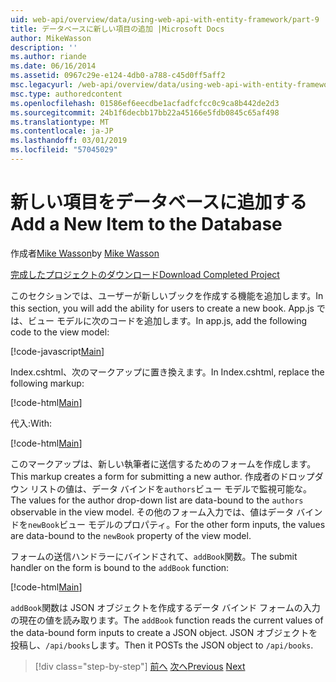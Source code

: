 ```yaml
---
uid: web-api/overview/data/using-web-api-with-entity-framework/part-9
title: データベースに新しい項目の追加 |Microsoft Docs
author: MikeWasson
description: ''
ms.author: riande
ms.date: 06/16/2014
ms.assetid: 0967c29e-e124-4db0-a788-c45d0ff5aff2
msc.legacyurl: /web-api/overview/data/using-web-api-with-entity-framework/part-9
msc.type: authoredcontent
ms.openlocfilehash: 01586ef6eecdbe1acfadfcfcc0c9ca8b442de2d3
ms.sourcegitcommit: 24b1f6decbb17bb22a45166e5fdb0845c65af498
ms.translationtype: MT
ms.contentlocale: ja-JP
ms.lasthandoff: 03/01/2019
ms.locfileid: "57045029"
---
```

<a name="add-a-new-item-to-the-database"></a><span data-ttu-id="51c81-102">新しい項目をデータベースに追加する</span><span class="sxs-lookup"><span data-stu-id="51c81-102">Add a New Item to the Database</span></span>
====================
<span data-ttu-id="51c81-103">作成者[Mike Wasson](https://github.com/MikeWasson)</span><span class="sxs-lookup"><span data-stu-id="51c81-103">by [Mike Wasson](https://github.com/MikeWasson)</span></span>

[<span data-ttu-id="51c81-104">完成したプロジェクトのダウンロード</span><span class="sxs-lookup"><span data-stu-id="51c81-104">Download Completed Project</span></span>](https://github.com/MikeWasson/BookService)

<span data-ttu-id="51c81-105">このセクションでは、ユーザーが新しいブックを作成する機能を追加します。</span><span class="sxs-lookup"><span data-stu-id="51c81-105">In this section, you will add the ability for users to create a new book.</span></span> <span data-ttu-id="51c81-106">App.js では、ビュー モデルに次のコードを追加します。</span><span class="sxs-lookup"><span data-stu-id="51c81-106">In app.js, add the following code to the view model:</span></span>

[!code-javascript[Main](part-9/samples/sample1.js)]

<span data-ttu-id="51c81-107">Index.cshtml、次のマークアップに置き換えます。</span><span class="sxs-lookup"><span data-stu-id="51c81-107">In Index.cshtml, replace the following markup:</span></span>

[!code-html[Main](part-9/samples/sample2.html)]

<span data-ttu-id="51c81-108">代入:</span><span class="sxs-lookup"><span data-stu-id="51c81-108">With:</span></span>

[!code-html[Main](part-9/samples/sample3.html)]

<span data-ttu-id="51c81-109">このマークアップは、新しい執筆者に送信するためのフォームを作成します。</span><span class="sxs-lookup"><span data-stu-id="51c81-109">This markup creates a form for submitting a new author.</span></span> <span data-ttu-id="51c81-110">作成者のドロップダウン リストの値は、データ バインドを`authors`ビュー モデルで監視可能な。</span><span class="sxs-lookup"><span data-stu-id="51c81-110">The values for the author drop-down list are data-bound to the `authors` observable in the view model.</span></span> <span data-ttu-id="51c81-111">その他のフォーム入力では、値はデータ バインドを`newBook`ビュー モデルのプロパティ。</span><span class="sxs-lookup"><span data-stu-id="51c81-111">For the other form inputs, the values are data-bound to the `newBook` property of the view model.</span></span>

<span data-ttu-id="51c81-112">フォームの送信ハンドラーにバインドされて、`addBook`関数。</span><span class="sxs-lookup"><span data-stu-id="51c81-112">The submit handler on the form is bound to the `addBook` function:</span></span>

[!code-html[Main](part-9/samples/sample4.html)]

<span data-ttu-id="51c81-113">`addBook`関数は JSON オブジェクトを作成するデータ バインド フォームの入力の現在の値を読み取ります。</span><span class="sxs-lookup"><span data-stu-id="51c81-113">The `addBook` function reads the current values of the data-bound form inputs to create a JSON object.</span></span> <span data-ttu-id="51c81-114">JSON オブジェクトを投稿し、`/api/books`します。</span><span class="sxs-lookup"><span data-stu-id="51c81-114">Then it POSTs the JSON object to `/api/books`.</span></span>

> [!div class="step-by-step"]
> <span data-ttu-id="51c81-115">[前へ](part-8.md)
> [次へ](part-10.md)</span><span class="sxs-lookup"><span data-stu-id="51c81-115">[Previous](part-8.md)
[Next](part-10.md)</span></span>
